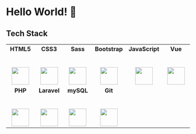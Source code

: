 # Hello World! 👋

## Tech Stack

<!--
**endritmorina94/endritmorina94** is a ✨ _special_ ✨ repository because its `README.md` (this file) appears on your GitHub profile.

Here are some ideas to get you started:

- 🔭 I’m currently working on ...
- 🌱 I’m currently learning ...
- 👯 I’m looking to collaborate on ...
- 🤔 I’m looking for help with ...
- 💬 Ask me about ...
- 📫 How to reach me: ...
- 😄 Pronouns: ...
- ⚡ Fun fact: ...
-->

<table>
  <tbody>
    <tr valign="top">
      <td width="16%" align="center">
        <strong>HTML5</strong><br><br><br>
        <img height="48px" src="https://cdn.svgporn.com/logos/html-5.svg">
      </td>
      <td width="16%" align="center">
        <strong>CSS3</strong><br><br><br>
        <img height="48px" src="https://cdn.svgporn.com/logos/css-3.svg">
      </td>
      <td width="16%" align="center">
        <strong>Sass</strong><br><br><br>
        <img height="48px" src="https://cdn.svgporn.com/logos/sass.svg">
      </td>
      <td width="16%" align="center">
        <strong>Bootstrap</strong><br><br><br>
        <img height="48px" src="https://cdn.svgporn.com/logos/bootstrap.svg">
      </td>
      <td width="16%" align="center">
        <strong>JavaScript</strong><br><br><br>
        <img height="48px" src="https://cdn.svgporn.com/logos/javascript.svg">
      </td>
      <td width="16%" align="center">
        <strong>Vue</strong><br><br><br>
        <img height="48px" src="https://cdn.svgporn.com/logos/vue.svg">
      </td>
    </tr>
    <tr valign="top">
      <td width="16%" align="center">
        <strong>PHP</strong><br><br><br>
        <img height="48px" src="https://cdn.svgporn.com/logos/php.svg">
      </td>
      <td width="16%" align="center">
        <strong>Laravel</strong><br><br><br>
        <img height="48px" src="https://www.vectorlogo.zone/logos/laravel/laravel-ar21.svg">
      </td>
      <td width="16%" align="center">
        <strong>mySQL</strong><br><br><br>
        <img height="48px" src="https://www.vectorlogo.zone/logos/mysql/mysql-ar21.svg">
      </td>
      <td width="16%" align="center">
        <strong>Git</strong><br><br><br>
        <img height="48px" src="https://cdn.svgporn.com/logos/git-icon.svg">
      </td>
    </tr>
  </tbody>
</table>
